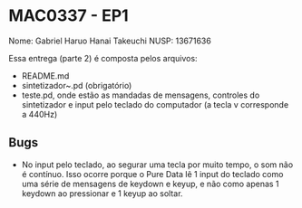# MAC0337 - EP1

Nome: Gabriel Haruo Hanai Takeuchi
NUSP: 13671636

Essa entrega (parte 2) é composta pelos arquivos:

- README.md
- sintetizador~.pd (obrigatório)
- teste.pd, onde estão as mandadas de mensagens, controles do sintetizador e input pelo teclado do computador (a tecla v corresponde a 440Hz)

## Bugs

- No input pelo teclado, ao segurar uma tecla por muito tempo, o som não é contínuo. Isso ocorre porque o Pure Data lê 1 input do teclado como uma série de mensagens de keydown e keyup, e não como apenas 1 keydown ao pressionar e 1 keyup ao soltar.
